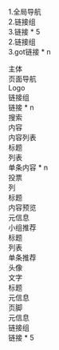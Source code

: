 1.全局导航  
2.链接组  
3.链接 * 5  
2.链接组  
3.got链接 * n  

主体  
    页面导航  
        Logo  
        链接组  
            链接 * n  
        搜索  
    内容  
        内容列表  
            标题  
            列表  
                单条内容 * n  
                    投票  
                    列  
                        标题  
                        内容预览  
                        元信息  
        小组推荐  
            标题  
            列表  
                单条推荐  
                    头像  
                    文字  
                        标题  
                        元信息  
页脚  
    元信息  
    链接组  
        链接 * 5 